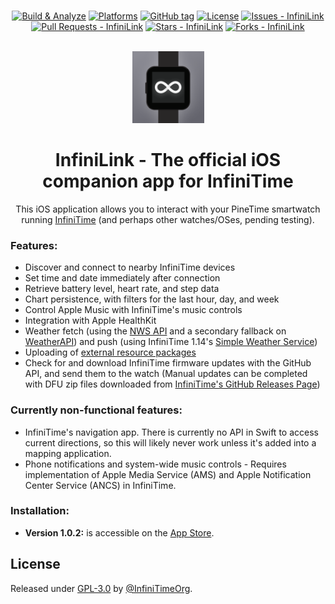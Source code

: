 <br>

<div align="center">
  
[![Build & Analyze](https://github.com/InfiniTimeOrg/InfiniLink/actions/workflows/objective-c-xcode.yml/badge.svg)](https://github.com/InfiniTimeOrg/InfiniLink/actions/workflows/objective-c-xcode.yml)
[![Platforms](https://img.shields.io/badge/platforms-iOS-333333.svg)](https://github.com/InfiniTimeOrg/InfiniLink)
[![GitHub tag](https://img.shields.io/github/tag/InfiniTimeOrg/InfiniLink?include_prereleases=&sort=semver&color=blue)](https://github.com/InfiniTimeOrg/InfiniLink/releases)
[![License](https://img.shields.io/badge/License-MIT-blue)](https://github.com/InfiniTimeOrg/InfiniLink/blob/main/LICENSE)
[![Issues - InfiniLink](https://img.shields.io/github/issues/InfiniTimeOrg/InfiniLink)](https://github.com/InfiniTimeOrg/InfiniLink/issues)
[![Pull Requests - InfiniLink](https://img.shields.io/github/issues-pr/InfiniTimeOrg/InfiniLink)](https://github.com/InfiniTimeOrg/InfiniLink/pulls)
[![Stars - InfiniLink](https://img.shields.io/github/stars/InfiniTimeOrg/InfiniLink?style=social)](https://github.com/InfiniTimeOrg/InfiniLink/stargazers)
[![Forks - InfiniLink](https://img.shields.io/github/forks/InfiniTimeOrg/InfiniLink?style=social)](https://github.com/InfiniTimeOrg/InfiniLink/network/members)

<br>

<img src="InfiniLink/Assets.xcassets/AppIcon-3.appiconset/icon_1024.png" width="115" height="115">

# InfiniLink - The official iOS companion app for InfiniTime

This iOS application allows you to interact with your PineTime smartwatch running [InfiniTime](https://github.com/InfiniTimeOrg/InfiniTime) (and perhaps other watches/OSes, pending testing).

</div>

### Features:
- Discover and connect to nearby InfiniTime devices
- Set time and date immediately after connection
- Retrieve battery level, heart rate, and step data
- Chart persistence, with filters for the last hour, day, and week
- Control Apple Music with InfiniTime's music controls
- Integration with Apple HealthKit
- Weather fetch (using the [NWS API](https://www.weather.gov/documentation/services-web-api) and a secondary fallback on [WeatherAPI](https://www.weatherapi.com)) and push (using InfiniTime 1.14's [Simple Weather Service](https://github.com/InfiniTimeOrg/InfiniTime/blob/main/doc/SimpleWeatherService.md))
- Uploading of [external resource packages](https://github.com/InfiniTimeOrg/InfiniTime/blob/develop/doc/gettingStarted/updating-software.md#updating-resources)
- Check for and download InfiniTime firmware updates with the GitHub API, and send them to the watch (Manual updates can be completed with DFU zip files downloaded from [InfiniTime's GitHub Releases Page](https://github.com/InfiniTimeOrg/InfiniTime/releases))
  
### Currently non-functional features:
- InfiniTime's navigation app. There is currently no API in Swift to access current directions, so this will likely never work unless it's added into a mapping application.
- Phone notifications and system-wide music controls - Requires implementation of Apple Media Service (AMS) and Apple Notification Center Service (ANCS) in InfiniTime.

### Installation:
- **Version 1.0.2:** is accessible on the [App Store](https://apps.apple.com/us/app/infinilink/id1582318814).

## License
Released under [GPL-3.0](/LICENSE) by [@InfiniTimeOrg](https://github.com/InfiniTimeOrg).
